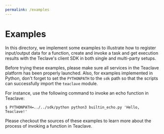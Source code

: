 ```yaml
---
permalink: /examples
---
```


# Examples

In this directory, we implement some examples to illustrate how to register
input/output data for a function, create and invoke a task and get execution
results with the Teclave's client SDK in both single and multi-party setups.

Before trying these examples, please make sure all services in the Teaclave
platform has been properly launched. Also, for examples implemented in Python,
don't forget to set the `PYTHONPATH` to the `sdk` path so that the scripts can
successfully import the `teaclave` module.

For instance, use the following command to invoke an echo function in Teaclave:

```
$ PYTHONPATH=../../sdk/python python3 builtin_echo.py 'Hello, Teaclave!'
```

Please checkout the sources of these examples to learn more about the process of
invoking a function in Teaclave.
